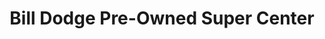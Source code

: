 ---
title: "Bill Dodge Pre-Owned Super Center"
url: /westbrook/bill-dodge-pre-owned-super-center/
shop: Autohaus
---